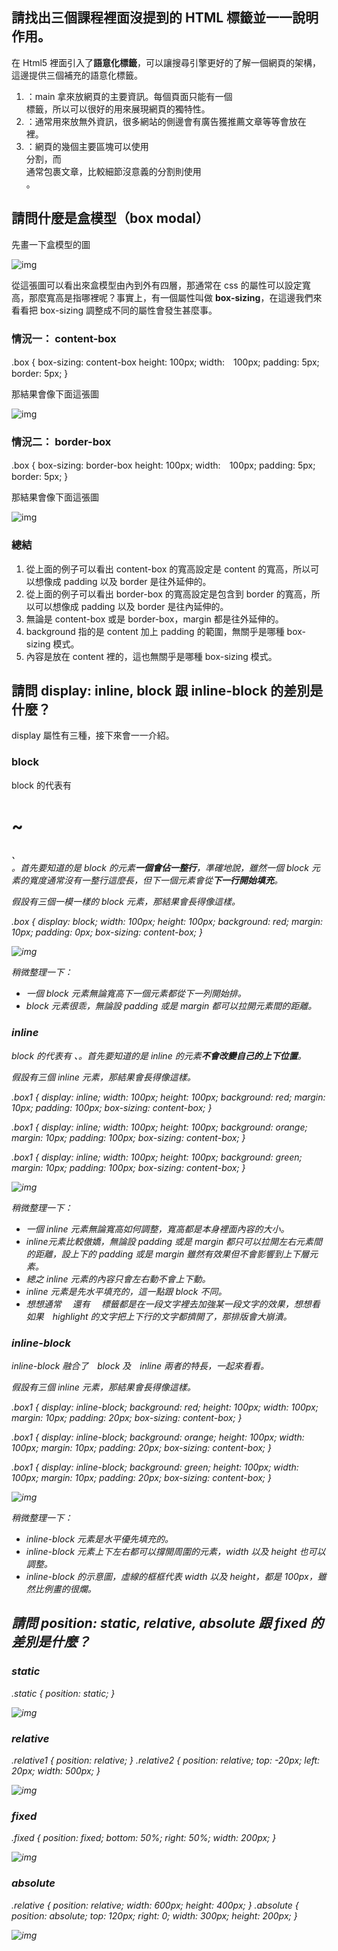 ## 請找出三個課程裡面沒提到的 HTML 標籤並一一說明作用。

在 Html5 裡面引入了**語意化標籤**，可以讓搜尋引擎更好的了解一個網頁的架構，這邊提供三個補充的語意化標籤。

1. <main>：main 拿來放網頁的主要資訊。每個頁面只能有一個 <main> 標籤，所以可以很好的用來展現網頁的獨特性。
2. <aside>：通常用來放無外資訊，很多網站的側邊會有廣告獲推薦文章等等會放在 <aside> 裡。
3. <article><section>：網頁的幾個主要區塊可以使用 <section> 分割，而 <article> 通常包裹文章，比較細節沒意義的分割則使用 <div>。

## 請問什麼是盒模型（box modal）
先畫一下盒模型的圖

![img](https://i.imgur.com/A3EqXgy.png)

從這張圖可以看出來盒模型由內到外有四層，那通常在 css 的屬性可以設定寬高，那麼寬高是指哪裡呢？事實上，有一個屬性叫做 **box-sizing**，在這邊我們來看看把 box-sizing 調整成不同的屬性會發生甚麼事。

### 情況一： content-box
.box {
	box-sizing: content-box
	height: 100px;
	width:　100px;
	padding: 5px;
	border: 5px;
}

那結果會像下面這張圖

![img](https://i.imgur.com/Ksi7fHz.png)

### 情況二： border-box
.box {
	box-sizing: border-box
	height: 100px;
	width:　100px;
	padding: 5px;
	border: 5px;
}

那結果會像下面這張圖

![img](https://i.imgur.com/BsYluIB.png)

### 總結

1. 從上面的例子可以看出 content-box 的寬高設定是 content 的寬高，所以可以想像成 padding 以及 border 是往外延伸的。
2. 從上面的例子可以看出 border-box 的寬高設定是包含到 border 的寬高，所以可以想像成 padding 以及 border 是往內延伸的。
3. 無論是 content-box 或是 border-box，margin 都是往外延伸的。
4. background 指的是 content 加上 padding 的範圍，無關乎是哪種 box-sizing 模式。
5. 內容是放在 content 裡的，這也無關乎是哪種 box-sizing 模式。

## 請問 display: inline, block 跟 inline-block 的差別是什麼？

display 屬性有三種，接下來會一一介紹。

### block

block 的代表有 <h1>~<h6>、<div>。首先要知道的是 block 的元素**一個會佔一整行**，準確地說，雖然一個 block 元素的寬度通常沒有一整行這麼長，但下一個元素會從**下一行開始填充**。

假設有三個一模一樣的 block 元素，那結果會長得像這樣。

.box {
	display: block;
	width: 100px;
	height: 100px;
	background: red;
	margin: 10px;
	padding: 0px;
	box-sizing: content-box;
}

![img](https://i.imgur.com/qJc7Ba5.png)

稍微整理一下：
* 一個 block 元素無論寬高下一個元素都從下一列開始排。
* block 元素很乖，無論設 padding 或是 margin 都可以拉開元素間的距離。

### inline

block 的代表有 <span>、<a>。首先要知道的是 inline 的元素**不會改變自己的上下位置**。

假設有三個 inline 元素，那結果會長得像這樣。

.box1 {
	display: inline;
	width: 100px;
	height: 100px;
	background: red;
	margin: 10px;
	padding: 100px;
	box-sizing: content-box;
}

.box1 {
	display: inline;
	width: 100px;
	height: 100px;
	background: orange;
	margin: 10px;
	padding: 100px;
	box-sizing: content-box;
}

.box1 {
	display: inline;
	width: 100px;
	height: 100px;
	background: green;
	margin: 10px;
	padding: 100px;
	box-sizing: content-box;
}

![img](https://i.imgur.com/8SB9CKZ.png)

稍微整理一下：
* 一個 inline 元素無論寬高如何調整，寬高都是本身裡面內容的大小。
* inline元素比較傲嬌，無論設 padding 或是 margin 都只可以拉開左右元素間的距離，設上下的 padding 或是 margin 雖然有效果但不會影響到上下層元素。
* 總之 inline 元素的內容只會左右動不會上下動。
* inline 元素是先水平填充的，這一點跟 block 不同。
* 想想通常 <span>　還有　<a> 標籤都是在一段文字裡去加強某一段文字的效果，想想看如果　highlight 的文字把上下行的文字都擠開了，那排版會大崩潰。

### inline-block

inline-block 融合了　block 及　inline 兩者的特長，一起來看看。

假設有三個 inline 元素，那結果會長得像這樣。

.box1 {
	display: inline-block;
	background: red;
	height: 100px;
	width: 100px;
	margin: 10px;
	padding: 20px;
	box-sizing: content-box;
}

.box1 {
	display: inline-block;
	background: orange;
	height: 100px;
	width: 100px;
	margin: 10px;
	padding: 20px;
	box-sizing: content-box;
}

.box1 {
	display: inline-block;
	background: green;
	height: 100px;
	width: 100px;
	margin: 10px;
	padding: 20px;
	box-sizing: content-box;
}

![img](https://i.imgur.com/qQlM6pp.png)

稍微整理一下：
* inline-block 元素是水平優先填充的。
* inline-block 元素上下左右都可以撐開周圍的元素，width 以及 height 也可以調整。
* inline-block 的示意圖，虛線的框框代表 width 以及 height，都是 100px，雖然比例畫的很爛。

## 請問 position: static, relative, absolute 跟 fixed 的差別是什麼？

### static 

.static {
  position: static;
}

![img](https://i.imgur.com/Qsxg4SD.png)

### relative

.relative1 {
  position: relative;
}
.relative2 {
  position: relative;
  top: -20px;
  left: 20px;
  width: 500px;
}

![img](https://i.imgur.com/baah6nP.png)

### fixed

.fixed {
  position: fixed;
  bottom: 50%;
  right: 50%;
  width: 200px;
}

![img](https://i.imgur.com/g53hTlQ.png)

### absolute

.relative {
  position: relative;
  width: 600px;
  height: 400px;
}
.absolute {
  position: absolute;
  top: 120px;
  right: 0;
  width: 300px;
  height: 200px;
}

![img](https://i.imgur.com/C95e1WN.png)

